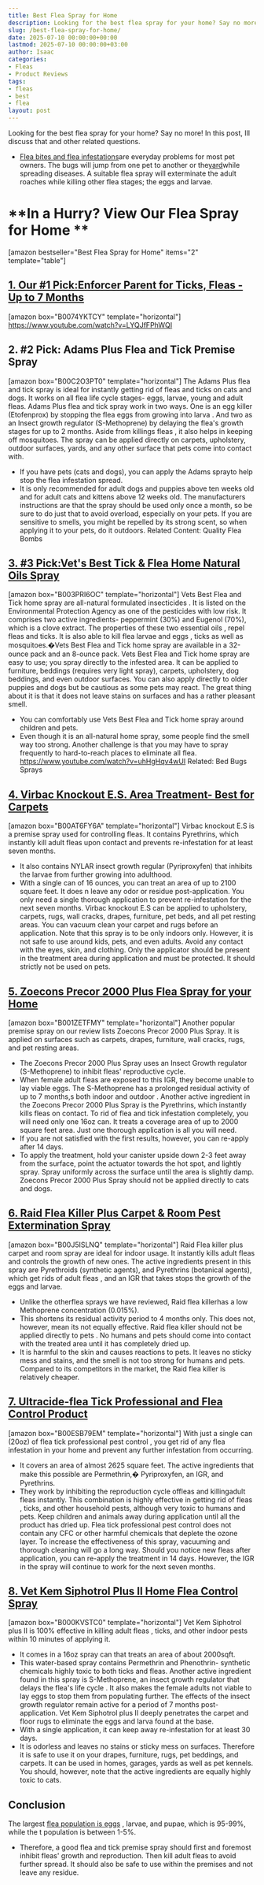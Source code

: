 ```yaml
---
title: Best Flea Spray for Home
description: Looking for the best flea spray for your home? Say no more! In this post, Ill discuss that and other related questions. - Flea bites and flea...
slug: /best-flea-spray-for-home/
date: 2025-07-10 00:00:00+00:00
lastmod: 2025-07-10 00:00:00+03:00
author: Isaac
categories:
- Fleas
- Product Reviews
tags:
- fleas
- best
- flea
layout: post
---
```

Looking for the best flea spray for your home? Say no more! In this post, Ill discuss that and other related questions.
- [Flea bites and flea infestations](https://pestpolicy.com/can-[fleas](https://pestpolicy.com/best-flea-carpet-powder/)-live-on-clothes/)are everyday problems for most pet owners. The bugs will jump from one pet to another or the[yard](https://pestpolicy.com/[best](https://pestpolicy.com/best-flea-collar-for-dogs/)-flea-spray-for-yard/)while spreading diseases.
A suitable flea spray will exterminate the adult
roaches while killing
other flea stages; the eggs and larvae.
# **In a Hurry? View Our Flea Spray for Home **
[amazon bestseller="Best Flea Spray for Home" items="2" template="table"]
## [1. Our #1 Pick:Enforcer Parent for Ticks, Fleas - Up to 7 Months](https://www.amazon.com/dp/B0074YKTCY/?tag=p-policy-20)
[amazon box="B0074YKTCY" template="horizontal"]
https://www.youtube.com/watch?v=LYQJfFPhWQI
## **2. #2 Pick: Adams Plus Flea and Tick Premise Spray**
[amazon box="B00C2O3PT0" template="horizontal"]
The Adams
Plus flea and tick spray
is ideal for instantly getting rid of fleas and ticks on cats and dogs. It works on all
flea life
cycle stages- eggs, larvae, young and adult fleas.
Adams Plus flea and tick spray work in two ways. One is an egg killer (Etofenprox) by stopping the
flea eggs from growing into larva
.
And two as an Insect growth regulator (S-Methoprene) by delaying the flea's growth stages for up to 2 months. Aside from
killings fleas
, it also helps in keeping off mosquitoes.
The spray can be applied directly on carpets, upholstery, outdoor surfaces, yards, and any other surface that pets come into contact with.
- If you have pets (cats and dogs), you can apply the Adams sprayto help stop the flea infestation spread.
- It is only recommended for adult dogs and puppies above ten weeks old and for adult cats and kittens above 12 weeks old.
The manufacturers instructions are that the spray should be used only once a month, so be sure to do just that to avoid overload, especially on your pets.
If you are sensitive to smells, you might be repelled by its strong scent, so when applying it to your pets, do it outdoors.
Related Content:
Quality Flea Bombs
## [3. #3 Pick:Vet's Best Tick & Flea Home Natural Oils Spray](https://www.amazon.com/dp/B003PRI6OC/?tag=p-policy-20)
[amazon box="B003PRI6OC" template="horizontal"]
Vets Best Flea and Tick home
spray are all-natural formulated insecticides
. It is listed on the Environmental Protection Agency as one of the pesticides with low risk.
It comprises two active ingredients- peppermint (30%) and Eugenol (70%), which is a clove extract. The properties of these two
essential oils
, repel fleas and ticks.
It is also able to
kill flea larvae and eggs
, ticks as well as mosquitoes.�Vets Best
Flea and Tick home
spray are available in a 32-ounce pack and an 8-ounce pack.
Vets Best
Flea and Tick home
spray are easy to use; you spray directly to the infested area.
It can be applied to furniture, beddings (requires very light spray), carpets, upholstery, dog beddings, and even outdoor surfaces.
You can also apply directly to older puppies and
dogs but be cautious as some pets
may react. The great thing about it is that it does not leave stains on surfaces and has a rather pleasant smell.
- You can comfortably use Vets Best Flea and Tick home spray around children and pets.
- Even though it is an all-natural home spray, some people find the smell way too strong.
Another challenge is that you may have to spray frequently to hard-to-reach
places
to eliminate all flea.
https://www.youtube.com/watch?v=uhHgHqv4wUI
Related:
Bed Bugs Sprays
## [4. Virbac Knockout E.S. Area Treatment- Best for Carpets](https://www.amazon.com/dp/B00AT6FY6A/?tag=p-policy-20)
[amazon box="B00AT6FY6A" template="horizontal"]
Virbac knockout E.S is a premise spray used for controlling fleas. It contains Pyrethrins, which instantly
kill adult fleas
upon contact and prevents re-infestation for at least seven months.
- It also contains NYLAR insect growth regular (Pyriproxyfen) that inhibits the larvae from further growing into adulthood.
- With a single can of 16 ounces, you can treat an area of up to 2100 square feet. It does n leave any odor or residue post-application.
You only need a single thorough application to prevent re-infestation for the next seven months.
Virbac knockout E.S can be applied to upholstery, carpets, rugs, wall cracks, drapes, furniture, pet beds, and all pet resting areas.
You can vacuum clean your carpet and rugs before an application. Note that this spray is to be only indoors only.
However, it is not safe to use around kids, pets, and even adults. Avoid any contact with the eyes, skin, and clothing.
Only the applicator should be present in the treatment area during application and must be protected. It should strictly not be used on pets.
## [5. Zoecons Precor 2000 Plus Flea Spray for your Home](https://www.amazon.com/dp/B001ZETFMY/?tag=p-policy-20)
[amazon box="B001ZETFMY" template="horizontal"]
Another popular premise spray on our review lists Zoecons Precor 2000 Plus Spray. It is applied on surfaces such as carpets, drapes, furniture, wall cracks, rugs, and pet resting areas.
- The Zoecons Precor 2000 Plus Spray uses an Insect Growth regulator (S-Methoprene) to inhibit fleas' reproductive cycle.
- When female adult fleas are exposed to this IGR, they become unable to lay viable eggs.
The S-Methoprene has a prolonged residual activity of up to 7 months,s
both indoor and outdoor
.
Another active ingredient in the Zoecons Precor 2000 Plus Spray is the Pyrethrins, which instantly
kills fleas
on contact.
To
rid of flea
and tick infestation completely, you will need only one 16oz can. It treats a coverage area of up to 2000 square feet area. Just one thorough application is all you will need.
- If you are not satisfied with the first results, however, you can re-apply after 14 days.
- To apply the treatment, hold your canister upside down 2-3 feet away from the surface, point the actuator towards the hot spot, and lightly spray.
Spray uniformly across the surface until the area is slightly damp. Zoecons Precor 2000 Plus Spray should not be applied directly to cats and dogs.
## [6. Raid Flea Killer Plus Carpet & Room Pest Extermination Spray](https://www.amazon.com/dp/B00J5ISLNQ/?tag=p-policy-20)
[amazon box="B00J5ISLNQ" template="horizontal"]
Raid
Flea killer plus carpet
and room spray are ideal for indoor usage. It instantly kills adult
fleas and controls
the growth of new ones.
The active ingredients present in this spray are Pyrethroids (synthetic agents), and Pyrethrins (botanical agents), which get
rids of adult fleas
, and an IGR that takes stops the growth of the eggs and larvae.
- Unlike the otherflea sprays we have reviewed, Raid flea killerhas a low Methoprene concentration (0.015%).
- This shortens its residual activity period to 4 months only. This does not, however, mean its not equally effective.
Raid flea
killer should not be applied directly to pets
. No humans and pets should come into contact with the treated area until it has completely dried up.
- It is harmful to the skin and causes reactions to pets.
It leaves no sticky mess and stains, and the smell is not too strong for humans and pets. Compared to its competitors in the market, the Raid flea killer is relatively cheaper.
## [7. Ultracide-flea Tick Professional and Flea Control Product](https://www.amazon.com/dp/B00ESB79EM/?tag=p-policy-20)
[amazon box="B00ESB79EM" template="horizontal"]
With just a single can (20oz) of
flea tick professional pest control
, you get rid of any flea infestation in your home and prevent any further infestation from occurring.
- It covers an area of almost 2625 square feet. The active ingredients that make this possible are Permethrin,� Pyriproxyfen, an IGR, and Pyrethrins.
- They work by inhibiting the reproduction cycle offleas and killingadult fleas instantly.
This combination is highly effective in getting
rid of fleas
, ticks, and other household pests, although very toxic to humans and pets. Keep children and animals away during application until all the product has dried up.
Flea tick professional pest control
does not contain any CFC or other harmful chemicals that deplete the ozone layer.
To increase the effectiveness of this spray, vacuuming and thorough cleaning will go a long way.
Should you notice new fleas after application, you can re-apply the treatment in 14 days. However, the IGR in the spray will continue to work for the next seven months.
## [8. Vet Kem Siphotrol Plus II Home Flea Control Spray](https://www.amazon.com/dp/B000KVSTC0/?tag=p-policy-20)
[amazon box="B000KVSTC0" template="horizontal"]
Vet Kem Siphotrol plus II is 100% effective in
killing adult fleas
, ticks, and other indoor pests within 10 minutes of applying it.
- It comes in a 16oz spray can that treats an area of about 2000sqft.
- This water-based spray contains Permethrin and Phenothrin- synthetic chemicals highly toxic to both ticks and fleas.
Another active ingredient found in this spray is S-Methoprene, an insect growth regulator that delays the flea's
life cycle
. It also makes the female adults not viable to lay eggs to stop them from populating further.
The effects of the insect growth regulator remain active for a period of 7 months post-application.
Vet Kem Siphotrol plus II deeply penetrates the carpet and floor rugs to eliminate the eggs and larva found at the base.
- With a single application, it can keep away re-infestation for at least 30 days.
- It is odorless and leaves no stains or sticky mess on surfaces.
Therefore it is safe to use it on your drapes, furniture, rugs, pet beddings, and carpets. It can be used in homes, garages, yards as well as pet kennels.
You should, however, note that the active ingredients are equally highly toxic to cats.
## Conclusion
The largest
[flea population is eggs](https://pestpolicy.com/flea-eggs-vs-dandruff/)
, larvae, and pupae, which is 95-99%, while the t population is between 1-5%.
- Therefore, a good flea and tick premise spray should first and foremost inhibit fleas' growth and reproduction.
Then kill adult fleas to avoid further spread. It should also be safe to use within the premises and not leave any residue.